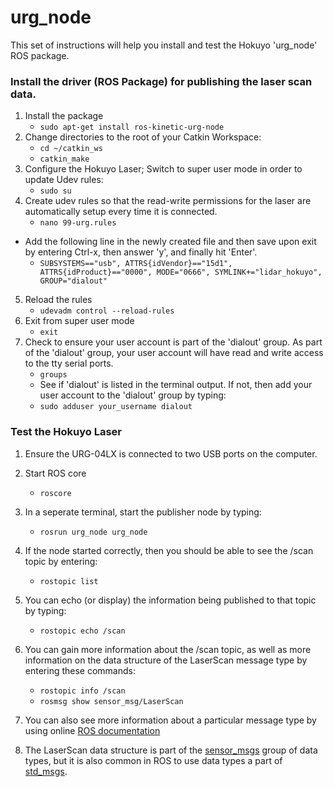 # urg_node

This set of instructions will help you install and test the Hokuyo 'urg_node' ROS package.


### Install the driver (ROS Package) for publishing the laser scan data.
1. Install the package
    + `sudo apt-get install ros-kinetic-urg-node`
2. Change directories to the root of your Catkin Workspace: 
    + `cd ~/catkin_ws`
    + `catkin_make`
3. Configure the Hokuyo Laser; Switch to super user mode in order to update Udev rules:
    + `sudo su`
4. Create udev rules so that the read-write permissions for the laser are automatically setup every time it is connected.
    + `nano 99-urg.rules`
  - Add the following line in the newly created file and then save upon exit by entering Ctrl-x, then answer 'y', and finally hit 'Enter'.
    + `SUBSYSTEMS=="usb", ATTRS{idVendor}=="15d1", ATTRS{idProduct}=="0000", MODE="0666", SYMLINK+="lidar_hokuyo", GROUP="dialout"`
5. Reload the rules
    + `udevadm control --reload-rules`
6. Exit from super user mode
    + `exit`
7. Check to ensure your user account is part of the 'dialout' group.  As part of the 'dialout' group, your user account will have read and write access to the tty serial ports. 
    + `groups`
    + See if 'dialout' is listed in the terminal output.  If not, then add your user account to the 'dialout' group by typing:
    + `sudo adduser your_username dialout`

###  Test the Hokuyo Laser

1. Ensure the URG-04LX is connected to two USB ports on the computer. 
2. Start ROS core
    + `roscore`

3. In a seperate terminal, start the publisher node by typing:
    + `rosrun urg_node urg_node`

4. If the node started correctly, then you should be able to see the /scan topic by entering:
    + `rostopic list`
5. You can echo (or display) the information being published to that topic by typing:
    + `rostopic echo /scan`
6. You can gain more information about the /scan topic, as well as more information on the data structure of the LaserScan message type by entering these commands:
    + `rostopic info /scan`
    + `rosmsg show sensor_msg/LaserScan`
7. You can also see more information about a particular message type by using online [ROS documentation](http://docs.ros.org/api/sensor_msgs/html/msg/LaserScan.html)
8. The LaserScan data structure is part of the [sensor_msgs](http://wiki.ros.org/sensor_msgs) group of data types, but it is also common in ROS to use data types a part of [std_msgs](http://wiki.ros.org/std_msgs).

